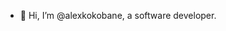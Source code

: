- 👋 Hi, I’m @alexkokobane, a software developer.
<!---
- 👀 I’m interested in ...
- 🌱 I’m currently learning ...
- 💞️ I’m looking to collaborate on ...
- 📫 How to reach me ...

alexkokobane/alexkokobane is a ✨ special ✨ repository because its `README.md` (this file) appears on your GitHub profile.
You can click the Preview link to take a look at your changes.
--->

